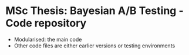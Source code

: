 # MSc Thesis: Bayesian A/B Testing - Code repository

- Modularised: the main code
- Other code files are either earlier versions or testing environments


